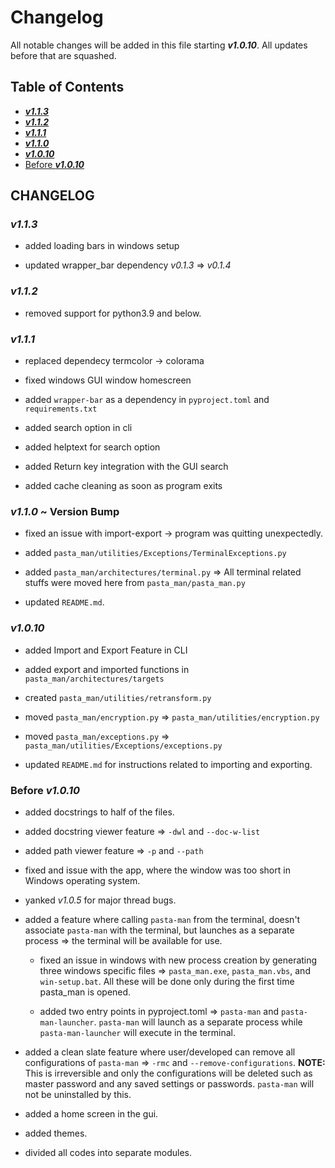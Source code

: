 # Changelog

All notable changes will be added in this file starting **_v1.0.10_**. All updates before that are squashed.

## Table of Contents

- [**_v1.1.3_**](#v113)
- [**_v1.1.2_**](#v112)
- [**_v1.1.1_**](#v111)
- [**_v1.1.0_**](#v110--version-bump)
- [**_v1.0.10_**](#v1010)
- [Before **_v1.0.10_**](#before-v1010)

## CHANGELOG

### _v1.1.3_

- added loading bars in windows setup

- updated wrapper_bar dependency _v0.1.3_ => _v0.1.4_

### _v1.1.2_

- removed support for python3.9 and below.

### _v1.1.1_

- replaced dependecy termcolor -> colorama

- fixed windows GUI window homescreen

- added `wrapper-bar` as a dependency in `pyproject.toml` and `requirements.txt`

- added search option in cli

- added helptext for search option

- added Return key integration with the GUI search

- added cache cleaning as soon as program exits

### _v1.1.0_ ~ Version Bump

- fixed an issue with import-export -> program was quitting unexpectedly.

- added `pasta_man/utilities/Exceptions/TerminalExceptions.py`

- added `pasta_man/architectures/terminal.py` => All terminal related stuffs were moved here from `pasta_man/pasta_man.py`

- updated `README.md`.

### _v1.0.10_

- added Import and Export Feature in CLI

- added export and imported functions in `pasta_man/architectures/targets`

- created `pasta_man/utilities/retransform.py`

- moved `pasta_man/encryption.py` => `pasta_man/utilities/encryption.py`

- moved `pasta_man/exceptions.py` => `pasta_man/utilities/Exceptions/exceptions.py`

- updated `README.md` for instructions related to importing and exporting.

### Before _v1.0.10_

- added docstrings to half of the files.

- added docstring viewer feature => `-dwl` and `--doc-w-list`

- added path viewer feature => `-p` and `--path`

- fixed and issue with the app, where the window was too short in Windows operating system.

- yanked _v1.0.5_ for major thread bugs.

- added a feature where calling `pasta-man` from the terminal, doesn't associate `pasta-man` with the terminal, but launches as a separate process => the terminal will be available for use.
  - fixed an issue in windows with new process creation by generating three windows specific files => `pasta_man.exe`, `pasta_man.vbs`, and `win-setup.bat`. All these will be done only during the first time pasta_man is opened.

  - added two entry points in pyproject.toml => `pasta-man` and `pasta-man-launcher`. `pasta-man` will launch as a separate process while `pasta-man-launcher` will execute in the terminal.

- added a clean slate feature where user/developed can remove all configurations of `pasta-man` => `-rmc` and `--remove-configurations`. **NOTE:** This is irreversible and only the configurations will be deleted such as master password and any saved settings or passwords. `pasta-man` will not be uninstalled by this.

- added a home screen in the gui.

- added themes.

- divided all codes into separate modules.
